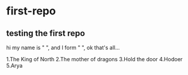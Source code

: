 # first-repo

## testing the first repo

hi my name is " ", and I form " ", ok that's all...


1.The King of North
2.The mother of dragons
3.Hold the door
4.Hodoer
5.Arya